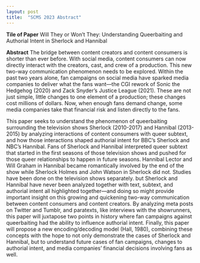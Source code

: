 ```yaml
---
layout: post
title:  "SCMS 2023 Abstract"
---
```


**Tile of Paper**
Will They or Won’t They: Understanding Queerbaiting and Authorial Intent in Sherlock and Hannibal

**Abstract**
The bridge between content creators and content consumers is shorter than ever before. With social media, content consumers can now directly interact with the creators, cast, and crew of a production. This new two-way communication phenomenon needs to be explored. Within the past two years alone, fan campaigns on social media have sparked media companies to deliver what the fans want—the CGI rework of Sonic the Hedgehog (2020) and Zack Snyder’s Justice League (2021). These are not just simple, little changes to one element of a production; these changes cost millions of dollars. Now, when enough fans demand change, some media companies take that financial risk and listen directly to the fans.

This paper seeks to understand the phenomenon of queerbaiting surrounding the television shows Sherlock (2010-2017) and Hannibal (2013-2015) by analyzing interactions of content consumers with queer subtext, and how those interactions shaped authorial intent for BBC’s Sherlock and NBC’s Hannibal. Fans of Sherlock and Hannibal interpreted queer subtext that started in the first seasons of those television shows and pushed for those queer relationships to happen in future seasons. Hannibal Lector and Will Graham in Hannibal became romantically involved by the end of the show while Sherlock Holmes and John Watson in Sherlock did not. Studies have been done on the television shows separately. but Sherlock and Hannibal have never been analyzed together with text, subtext, and authorial intent all highlighted together—and doing so might provide important insight on this growing and quickening two-way communication between content consumers and content creators. By analyzing meta posts on Twitter and Tumblr, and paratexts, like interviews with the showrunners, this paper will juxtapose two points in history where fan campaigns against queerbaiting had the ability to influence authorial intent. Finally, this paper will propose a new encoding/decoding model (Hall, 1980), combining these concepts with the hope to not only demonstrate the cases of Sherlock and Hannibal, but to understand future cases of fan campaigns, changes to authorial intent, and media companies’ financial decisions involving fans as well. 
